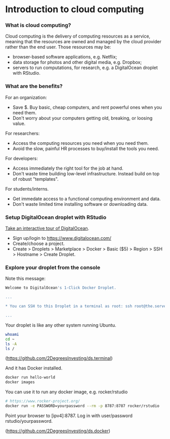 # Introduction to cloud computing 

### What is cloud computing?

Cloud computing is the delivery of computing resources as a service,
meaning that the resources are owned and managed by the cloud provider
rather than the end user. Those resources may be:

* browser-based software applications, e.g. Netflix;
* data storage for photos and other digital media, e.g. Dropbox;
* servers to run computations, for research, e.g. a DigitalOcean droplet
with RStudio.

### What are the benefits?

For an organization:

* Save $. Buy basic, cheap computers, and rent powerful ones when you
need them.
* Don't worry about your computers getting old, breaking, or loosing value.

For researchers:

* Access the computing resources you need when you need them.
* Avoid the slow, painful HR processes to buy/install the tools you need.

For developers:

* Access immediately the right tool for the job at hand. 
* Don't waste time building low-level infrastructure. Instead build on
top of robust "templates".

For students/interns.

* Get immedate access to a functional computing environment and data.
* Don't waste limited time installing software or downloading data.

### Setup DigitalOcean droplet with RStudio

[Take an interactive tour of DigitalOcean](https://www.digitalocean.com/try/developer-brand#tour).

* Sign up/login to https://www.digitalocean.com/
* Create/choose a project.
* Create > Droplets > Marketplace > Docker > Basic ($5) > Region > SSH >
Hostname > Create Droplet.
 
### Explore your droplet from the console

Note this message:

```bash
Welcome to DigitalOcean's 1-Click Docker Droplet.

...

* You can SSH to this Droplet in a terminal as root: ssh root@the.server.ipv4.address

...

```

Your droplet is like any other system running Ubuntu.

```bash
whoami
cd ~
ls -A
ls /
```

(https://github.com/2DegreesInvesting/ds.terminal)

And it has Docker installed.

```bash
docker run hello-world
docker images
```

You can use it to run any docker image, e.g. rocker/rstudio

```bash
# https://www.rocker-project.org/
docker run -e PASSWORD=yourpassword --rm -p 8787:8787 rocker/rstudio
```

Point your browser to [ipv4]:8787. Log in with user/password rstudio/yourpassword. 

(https://github.com/2DegreesInvesting/ds.docker)
